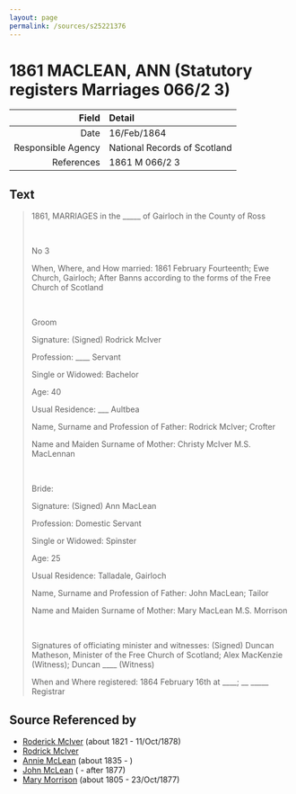```yaml
---
layout: page
permalink: /sources/s25221376
---
```


# 1861 MACLEAN, ANN (Statutory registers Marriages 066/2 3)

Field | Detail
---:|:---
Date | 16/Feb/1864
Responsible Agency | National Records of Scotland
References | 1861 M 066/2 3

## Text

> 1861, MARRIAGES in the _____ of Gairloch in the County of Ross
>
> <br/>
>
> No 3
>
> When, Where, and How married: 1861 February Fourteenth; Ewe Church, Gairloch; After Banns according to the forms of the Free Church of Scotland
>
> <br/>
>
> Groom
>
> Signature: (Signed) Rodrick McIver
>
> Profession: ____ Servant
>
> Single or Widowed: Bachelor
>
> Age: 40
>
> Usual Residence: ___ Aultbea
>
> Name, Surname and Profession of Father: Rodrick McIver; Crofter
>
> Name and Maiden Surname of Mother: Christy McIver M.S. MacLennan
>
> <br/>
>
> Bride:
>
> Signature: (Signed) Ann MacLean
>
> Profession: Domestic Servant
>
> Single or Widowed: Spinster
>
> Age: 25
>
> Usual Residence: Talladale, Gairloch
>
> Name, Surname and Profession of Father: John MacLean; Tailor
>
> Name and Maiden Surname of Mother: Mary MacLean M.S. Morrison
>
> <br/>
>
> Signatures of officiating minister and witnesses: (Signed) Duncan Matheson, Minister of the Free Church of Scotland; Alex MacKenzie (Witness); Duncan ____ (Witness)
>
> When and Where registered: 1864 February 16th at ____; __ _____ Registrar
>

## Source Referenced by

* [Roderick McIver](../people/@91038040@-roderick-mciver-b1821-d1878-10-11.md) (about 1821 - 11/Oct/1878)
* [Rodrick McIver](../people/@53638178@-rodrick-mciver-b-d.md)
* [Annie McLean](../people/@68658880@-annie-mclean-b1835-d.md) (about 1835 - )
* [John McLean](../people/@91397610@-john-mclean-b-d1877.md) ( - after 1877)
* [Mary Morrison](../people/@18316154@-mary-morrison-b1805-d1877-10-23.md) (about 1805 - 23/Oct/1877)
